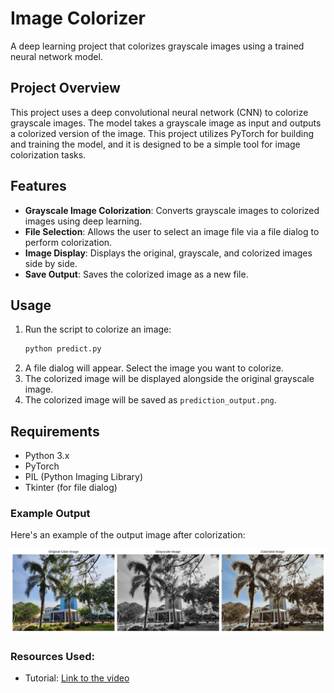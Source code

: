 # Image Colorizer

A deep learning project that colorizes grayscale images using a trained neural network model.

## Project Overview

This project uses a deep convolutional neural network (CNN) to colorize grayscale images. The model takes a grayscale image as input and outputs a colorized version of the image. This project utilizes PyTorch for building and training the model, and it is designed to be a simple tool for image colorization tasks.

## Features

- **Grayscale Image Colorization**: Converts grayscale images to colorized images using deep learning.
- **File Selection**: Allows the user to select an image file via a file dialog to perform colorization.
- **Image Display**: Displays the original, grayscale, and colorized images side by side.
- **Save Output**: Saves the colorized image as a new file.

## Usage

1. Run the script to colorize an image:
    ```bash
    python predict.py
    ```
2. A file dialog will appear. Select the image you want to colorize.
3. The colorized image will be displayed alongside the original grayscale image.
4. The colorized image will be saved as `prediction_output.png`.

## Requirements

- Python 3.x
- PyTorch
- PIL (Python Imaging Library)
- Tkinter (for file dialog)

### Example Output

Here's an example of the output image after colorization:

![Colorized Image](prediction_output.png)

### Resources Used:
- Tutorial: [Link to the video](https://www.youtube.com/watch?v=WXyeQeHUxpc)
